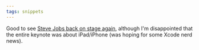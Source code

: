 ```yaml
---
tags: snippets
---
```


Good to see [Steve Jobs back on stage again](http://www.engadget.com/2010/06/07/steve-jobs-live-from-wwdc-2010/), although I'm disappointed that the entire keynote was about iPad/iPhone (was hoping for some Xcode nerd news).
